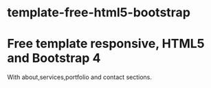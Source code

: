 # template-free-html5-bootstrap
<h1>Free template responsive, HTML5 and Bootstrap 4</h1>
<p>With about,services,portfolio and contact sections.</p>



